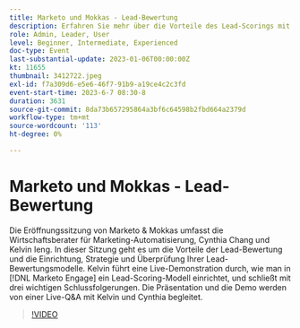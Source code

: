 ```yaml
---
title: Marketo und Mokkas - Lead-Bewertung
description: Erfahren Sie mehr über die Vorteile des Lead-Scorings mit Cynthia Chang und Kelvin Ieng in Marketo & Mokkas mit Strategien, einem Setup und einer Live-Demo auf Marketo Engage sowie wichtigen Schlussfolgerungen und Live-Fragen und -Antworten.
role: Admin, Leader, User
level: Beginner, Intermediate, Experienced
doc-type: Event
last-substantial-update: 2023-01-06T00:00:00Z
kt: 11655
thumbnail: 3412722.jpeg
exl-id: f7a309d6-e5e6-46f7-91b9-a19ce4c2c3fd
event-start-time: 2023-6-7 08:30-8
duration: 3631
source-git-commit: 8da73b657295864a3bf6c64598b2fbd664a2379d
workflow-type: tm+mt
source-wordcount: '113'
ht-degree: 0%

---
```


# Marketo und Mokkas - Lead-Bewertung

Die Eröffnungssitzung von Marketo &amp; Mokkas umfasst die Wirtschaftsberater für Marketing-Automatisierung, Cynthia Chang und Kelvin Ieng. In dieser Sitzung geht es um die Vorteile der Lead-Bewertung und die Einrichtung, Strategie und Überprüfung Ihrer Lead-Bewertungsmodelle. Kelvin führt eine Live-Demonstration durch, wie man in [!DNL Marketo Engage] ein Lead-Scoring-Modell einrichtet, und schließt mit drei wichtigen Schlussfolgerungen. Die Präsentation und die Demo werden von einer Live-Q&amp;A mit Kelvin und Cynthia begleitet.

>[!VIDEO](https://video.tv.adobe.com/v/3412722/?quality=12&learn=on)
